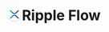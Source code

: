 # <img src="https://github.com/ippishio/rippleflow/blob/master/app/src/main/res/mipmap-xxxhdpi/ic_launcher_round.png?raw=true" width="6%" height="6%" style="float:left;">   Ripple Flow
